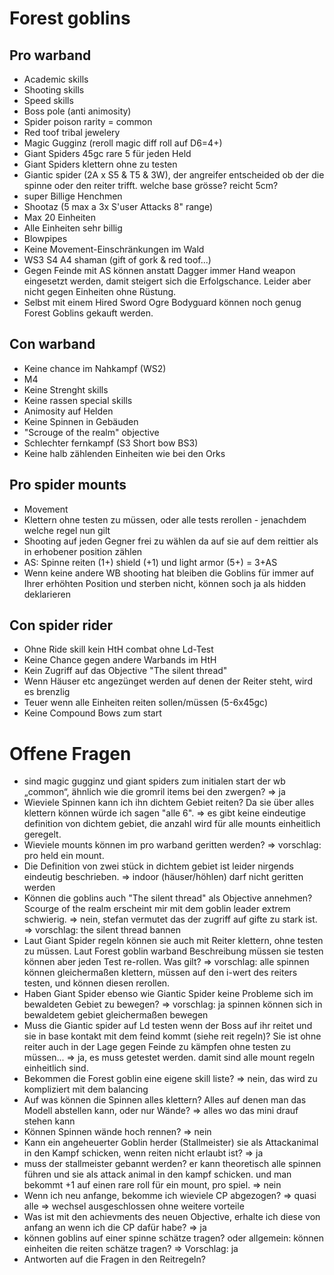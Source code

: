 
# Forest goblins

## Pro warband

* Academic skills
* Shooting skills
* Speed skills
* Boss pole (anti animosity)
* Spider poison rarity = common
* Red toof tribal jewelery
* Magic Gugginz (reroll magic diff roll auf D6=4+)
* Giant Spiders 45gc rare 5 für jeden Held
* Giant Spiders klettern ohne zu testen
* Giantic spider (2A x S5 & T5 & 3W), der angreifer entscheided ob der die spinne oder den reiter trifft. welche base grösse? reicht 5cm?
* super Billige Henchmen
* Shootaz (5 max a 3x S'user Attacks 8" range)
* Max 20 Einheiten
* Alle Einheiten sehr billig
* Blowpipes
* Keine Movement-Einschränkungen im Wald
* WS3 S4 A4 shaman (gift of gork & red toof...)
* Gegen Feinde mit AS können anstatt Dagger immer Hand weapon eingesetzt werden, damit steigert sich die Erfolgschance. Leider aber nicht gegen Einheiten ohne Rüstung.
* Selbst mit einem Hired Sword Ogre Bodyguard können noch genug Forest Goblins gekauft werden.

## Con warband

* Keine chance im Nahkampf (WS2)
* M4
* Keine Strenght skills
* Keine rassen special skills
* Animosity auf Helden
* Keine Spinnen in Gebäuden
* "Scrouge of the realm" objective
* Schlechter fernkampf (S3 Short bow BS3)
* Keine halb zählenden Einheiten wie bei den Orks

## Pro spider mounts

* Movement
* Klettern ohne testen zu müssen, oder alle tests rerollen - jenachdem welche regel nun gilt
* Shooting auf jeden Gegner frei zu wählen da auf sie auf dem reittier als in erhobener position zählen
* AS: Spinne reiten (1+) shield (+1) und light armor (5+) = 3+AS
* Wenn keine andere WB shooting hat bleiben die Goblins für immer auf Ihrer erhöhten Position und sterben nicht, können soch ja als hidden deklarieren

## Con spider rider

* Ohne Ride skill kein HtH combat ohne Ld-Test
* Keine Chance gegen andere Warbands im HtH
* Kein Zugriff auf das Objective "The silent thread"
* Wenn Häuser etc angezünget werden auf denen der Reiter steht, wird es brenzlig
* Teuer wenn alle Einheiten reiten sollen/müssen (5-6x45gc)
* Keine Compound Bows zum start

# Offene Fragen

* sind magic gugginz und giant spiders zum initialen start der wb „common“, ähnlich wie die gromril items bei den zwergen?
=> ja
* Wieviele Spinnen kann ich ihn dichtem Gebiet reiten? Da sie über alles klettern können würde ich sagen "alle 6".
=> es gibt keine eindeutige definition von dichtem gebiet, die anzahl wird für alle mounts einheitlich geregelt.
* Wieviele mounts können im pro warband geritten werden?
=> vorschlag: pro held ein mount. 
* Die Definition von zwei stück in dichtem gebiet ist leider nirgends eindeutig beschrieben.
=> indoor (häuser/höhlen) darf nicht geritten werden
* Können die goblins auch "The silent thread" als Objective annehmen? Scourge of the realm erscheint mir mit dem goblin leader extrem schwierig.
=> nein, stefan vermutet das der zugriff auf gifte zu stark ist.
=> vorschlag: the silent thread bannen
* Laut Giant Spider regeln können sie auch mit Reiter klettern, ohne testen zu müssen. Laut Forest goblin warband Beschreibung müssen sie testen können aber jeden Test re-rollen. Was gilt?
=> vorschlag: alle spinnen können gleichermaßen klettern, müssen auf den i-wert des reiters testen, und können diesen rerollen.
* Haben Giant Spider ebenso wie Giantic Spider keine Probleme sich im bewaldeten Gebiet zu bewegen?
=> vorschlag: ja spinnen können sich in bewaldetem gebiet gleichermaßen bewegen
* Muss die Giantic spider auf Ld testen wenn der Boss auf ihr reitet und sie in base kontakt mit dem feind kommt (siehe reit regeln)? Sie ist ohne reiter auch in der Lage gegen Feinde zu kämpfen ohne testen zu müssen...
=> ja, es muss getestet werden. damit sind alle mount regeln einheitlich sind.
* Bekommen die Forest goblin eine eigene skill liste?
=> nein, das wird zu kompliziert mit dem balancing
* Auf was können die Spinnen alles klettern? Alles auf denen man das Modell abstellen kann, oder nur Wände?
=> alles wo das mini drauf stehen kann
* Können Spinnen wände hoch rennen?
=> nein
* Kann ein angeheuerter Goblin herder (Stallmeister) sie als Attackanimal in den Kampf schicken, wenn reiten nicht erlaubt ist?
=> ja
* muss der stallmeister gebannt werden? er kann theoretisch alle spinnen führen und sie als attack animal in den kampf schicken. und man bekommt +1 auf einen rare roll für ein mount, pro spiel.
=> nein
* Wenn ich neu anfange, bekomme ich wieviele CP abgezogen?
=> quasi alle => wechsel ausgeschlossen ohne weitere vorteile
* Was ist mit den achievments des neuen Objective, erhalte ich diese von anfang an wenn ich die CP dafür habe?
=> ja
* können goblins auf einer spinne schätze tragen? oder allgemein: können einheiten die reiten schätze tragen?
=> Vorschlag: ja
* Antworten auf die Fragen in den Reitregeln?
